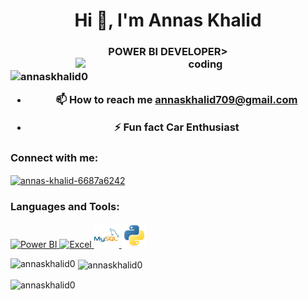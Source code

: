 <h1 align="center">Hi 👋, I'm Annas Khalid</h1>
<h3 align="center">POWER BI DEVELOPER>

<img align="right" alt="coding" width="400" src="https://cdn.dribbble.com/users/1162077/screenshots/3848914/programmer.gif">

<p align="left"> <img src="https://komarev.com/ghpvc/?username=annaskhalid0&label=Profile%20views&color=0e75b6&style=flat" alt="annaskhalid0" /> </p>


- 📫 How to reach me **annaskhalid709@gmail.com**

- ⚡ Fun fact **Car Enthusiast**

<h3 align="left">Connect with me:</h3>
<p align="left">
<a href="https://linkedin.com/in/annas-khalid-6687a6242" target="blank"><img align="center" src="https://raw.githubusercontent.com/rahuldkjain/github-profile-readme-generator/master/src/images/icons/Social/linked-in-alt.svg" alt="annas-khalid-6687a6242" height="30" width="40" /></a>
</p>

<h3 align="left">Languages and Tools:</h3>
<p align="left"> 
  <a href="https://powerbi.microsoft.com/" target="_blank" rel="noreferrer">
    <img src="https://img.icons8.com/color/48/000000/power-bi.png" alt="Power BI" width="40" height="40"/>
  </a> 
  <a href="https://www.microsoft.com/en-us/microsoft-365/excel" target="_blank" rel="noreferrer">
    <img src="https://img.icons8.com/color/48/000000/microsoft-excel-2019.png" alt="Excel" width="40" height="40"/>
  </a> 
  <a href="https://www.mysql.com/" target="_blank" rel="noreferrer">
    <img src="https://raw.githubusercontent.com/devicons/devicon/master/icons/mysql/mysql-original-wordmark.svg" alt="MySQL" width="40" height="40"/>
  </a> 
  <a href="https://www.python.org" target="_blank" rel="noreferrer">
    <img src="https://raw.githubusercontent.com/devicons/devicon/master/icons/python/python-original.svg" alt="Python" width="40" height="40"/>
  </a> 
</p>


<p><img align="left" src="https://github-readme-stats.vercel.app/api/top-langs?username=annaskhalid0&show_icons=true&locale=en&layout=compact" alt="annaskhalid0" /></p>

<p>&nbsp;<img align="center" src="https://github-readme-stats.vercel.app/api?username=annaskhalid0&show_icons=true&locale=en" alt="annaskhalid0" /></p>

<p><img align="center" src="https://github-readme-streak-stats.herokuapp.com/?user=annaskhalid0&" alt="annaskhalid0" /></p>




